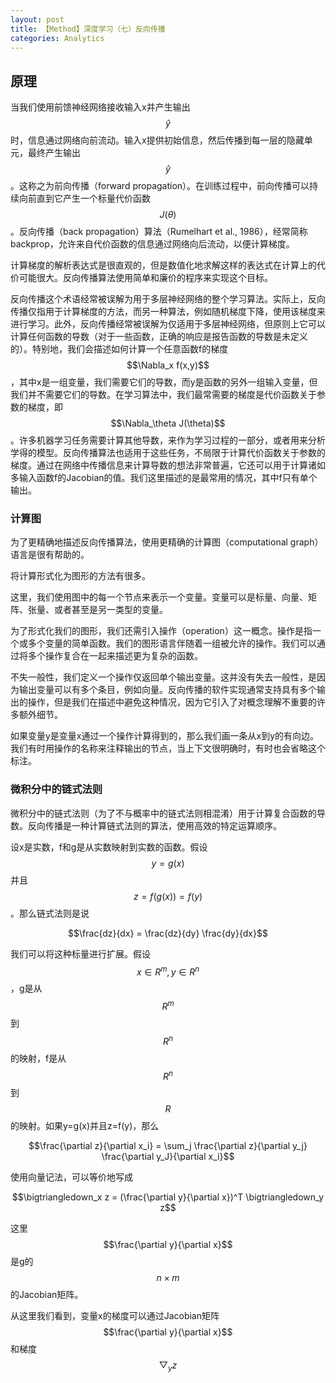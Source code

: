 ```yaml
---
layout: post
title: 【Method】深度学习（七）反向传播
categories: Analytics
---
```


## 原理

当我们使用前馈神经网络接收输入x并产生输出$$\hat{y}$$时，信息通过网络向前流动。输入x提供初始信息，然后传播到每一层的隐藏单元，最终产生输出$$\hat{y}$$。这称之为前向传播（forward propagation）。在训练过程中，前向传播可以持续向前直到它产生一个标量代价函数$$J(\theta)$$。反向传播（back propagation）算法（Rumelhart et al., 1986），经常简称backprop，允许来自代价函数的信息通过网络向后流动，以便计算梯度。

计算梯度的解析表达式是很直观的，但是数值化地求解这样的表达式在计算上的代价可能很大。反向传播算法使用简单和廉价的程序来实现这个目标。

反向传播这个术语经常被误解为用于多层神经网络的整个学习算法。实际上，反向传播仅指用于计算梯度的方法，而另一种算法，例如随机梯度下降，使用该梯度来进行学习。此外，反向传播经常被误解为仅适用于多层神经网络，但原则上它可以计算任何函数的导数（对于一些函数，正确的响应是报告函数的导数是未定义的）。特别地，我们会描述如何计算一个任意函数f的梯度$$\Nabla_x f(x,y)$$，其中x是一组变量，我们需要它们的导数，而y是函数的另外一组输入变量，但我们并不需要它们的导数。在学习算法中，我们最常需要的梯度是代价函数关于参数的梯度，即$$\Nabla_\theta J(\theta)$$。许多机器学习任务需要计算其他导数，来作为学习过程的一部分，或者用来分析学得的模型。反向传播算法也适用于这些任务，不局限于计算代价函数关于参数的梯度。通过在网络中传播信息来计算导数的想法非常普遍，它还可以用于计算诸如多输入函数f的Jacobian的值。我们这里描述的是最常用的情况，其中f只有单个输出。

### 计算图

为了更精确地描述反向传播算法，使用更精确的计算图（computational graph）语言是很有帮助的。

将计算形式化为图形的方法有很多。

这里，我们使用图中的每一个节点来表示一个变量。变量可以是标量、向量、矩阵、张量、或者甚至是另一类型的变量。

为了形式化我们的图形，我们还需引入操作（operation）这一概念。操作是指一个或多个变量的简单函数。我们的图形语言伴随着一组被允许的操作。我们可以通过将多个操作复合在一起来描述更为复杂的函数。

不失一般性，我们定义一个操作仅返回单个输出变量。这并没有失去一般性，是因为输出变量可以有多个条目，例如向量。反向传播的软件实现通常支持具有多个输出的操作，但是我们在描述中避免这种情况，因为它引入了对概念理解不重要的许多额外细节。

如果变量y是变量x通过一个操作计算得到的，那么我们画一条从x到y的有向边。我们有时用操作的名称来注释输出的节点，当上下文很明确时，有时也会省略这个标注。

### 微积分中的链式法则

微积分中的链式法则（为了不与概率中的链式法则相混淆）用于计算复合函数的导数。反向传播是一种计算链式法则的算法，使用高效的特定运算顺序。

设x是实数，f和g是从实数映射到实数的函数。假设$$y = g(x)$$并且$$z = f(g(x)) = f(y)$$。那么链式法则是说

$$\frac{dz}{dx} = \frac{dz}{dy} \frac{dy}{dx}$$

我们可以将这种标量进行扩展。假设$$x \in R^m, y \in R^n$$，g是从$$R^m$$到$$R^n$$的映射，f是从$$R^n$$到$$R$$的映射。如果y=g(x)并且z=f(y)，那么

$$\frac{\partial z}{\partial x_i} = \sum_j \frac{\partial z}{\partial y_j} \frac{\partial y_J}{\partial x_i}$$

使用向量记法，可以等价地写成

$$\bigtriangledown_x z = (\frac{\partial y}{\partial x})^T \bigtriangledown_y z$$

这里$$\frac{\partial y}{\partial x}$$是g的$$n \times m$$的Jacobian矩阵。

从这里我们看到，变量x的梯度可以通过Jacobian矩阵$$\frac{\partial y}{\partial x}$$和梯度$$\bigtriangledown_y z$$